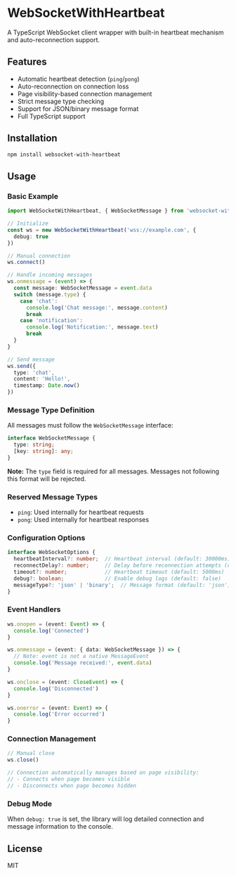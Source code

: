 # WebSocketWithHeartbeat

A TypeScript WebSocket client wrapper with built-in heartbeat mechanism and auto-reconnection support.

## Features
- Automatic heartbeat detection (`ping`/`pong`)
- Auto-reconnection on connection loss
- Page visibility-based connection management
- Strict message type checking
- Support for JSON/binary message format
- Full TypeScript support

## Installation
```sh
npm install websocket-with-heartbeat
```

## Usage

### Basic Example
```typescript
import WebSocketWithHeartbeat, { WebSocketMessage } from 'websocket-with-heartbeat'

// Initialize
const ws = new WebSocketWithHeartbeat('wss://example.com', {
  debug: true
})

// Manual connection
ws.connect()

// Handle incoming messages
ws.onmessage = (event) => {
  const message: WebSocketMessage = event.data
  switch (message.type) {
    case 'chat':
      console.log('Chat message:', message.content)
      break
    case 'notification':
      console.log('Notification:', message.text)
      break
  }
}

// Send message
ws.send({
  type: 'chat',
  content: 'Hello!',
  timestamp: Date.now()
})
```

### Message Type Definition
All messages must follow the `WebSocketMessage` interface:
```typescript
interface WebSocketMessage {
  type: string;
  [key: string]: any;
}
```

**Note:** The `type` field is required for all messages. Messages not following this format will be rejected.

### Reserved Message Types
- `ping`: Used internally for heartbeat requests
- `pong`: Used internally for heartbeat responses

### Configuration Options
```typescript
interface WebSocketOptions {
  heartbeatInterval?: number;  // Heartbeat interval (default: 30000ms)
  reconnectDelay?: number;     // Delay before reconnection attempts (default: 5000ms)
  timeout?: number;            // Heartbeat timeout (default: 5000ms)
  debug?: boolean;             // Enable debug logs (default: false)
  messageType?: 'json' | 'binary';  // Message format (default: 'json')
}
```

### Event Handlers
```typescript
ws.onopen = (event: Event) => {
  console.log('Connected')
}

ws.onmessage = (event: { data: WebSocketMessage }) => {
  // Note: event is not a native MessageEvent
  console.log('Message received:', event.data)
}

ws.onclose = (event: CloseEvent) => {
  console.log('Disconnected')
}

ws.onerror = (event: Event) => {
  console.log('Error occurred')
}
```

### Connection Management
```typescript
// Manual close
ws.close()

// Connection automatically manages based on page visibility:
// - Connects when page becomes visible
// - Disconnects when page becomes hidden
```

### Debug Mode
When `debug: true` is set, the library will log detailed connection and message information to the console.

## License
MIT